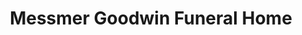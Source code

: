 ---
title: "Messmer Goodwin Funeral Home"
url: /warrior/messmer-goodwin-funeral-home/
shop: Bestattungen
---